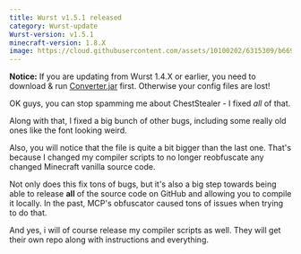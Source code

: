 ```yaml
---
title: Wurst v1.5.1 released
category: Wurst-update
Wurst-version: v1.5.1
minecraft-version: 1.8.X
image: https://cloud.githubusercontent.com/assets/10100202/6315309/b6697364-b9fe-11e4-87d3-238fbf8ef410.jpg
---
```

**Notice:** If you are updating from Wurst 1.4.X or earlier, you need to download & run [Converter.jar](https://github.com/Wurst-Imperium/Wurst-Client/releases/download/v1.5/Converter.jar) first. Otherwise your config files are lost!

OK guys, you can stop spamming me about ChestStealer - I fixed *all* of that.

Along with that, I fixed a big bunch of other bugs, including some really old ones like the font looking weird.

Also, you will notice that the file is quite a bit bigger than the last one. That's because I changed my compiler scripts to no longer reobfuscate any changed Minecraft vanilla source code.
<!--read more-->

Not only does this fix tons of bugs, but it's also a big step towards being able to release **all** of the source code on GitHub and allowing you to compile it locally. In the past, MCP's obfuscator caused tons of issues when trying to do that.

And yes, i will of course release my compiler scripts as well. They will get their own repo along with instructions and everything.
